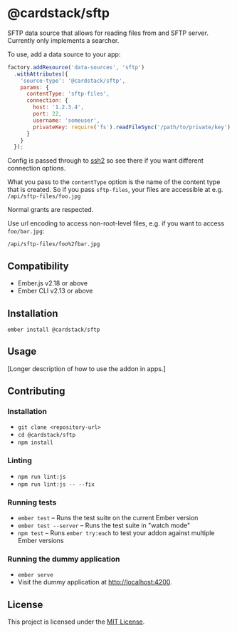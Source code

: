 @cardstack/sftp
==============================================================================


SFTP data source that allows for reading files from and SFTP server. Currently
only implements a searcher.

To use, add a data source to your app:

```js
factory.addResource('data-sources', 'sftp')
  .withAttributes({
    'source-type': '@cardstack/sftp',
    params: {
      contentType: 'sftp-files',
      connection: {
        host: '1.2.3.4',
        port: 22,
        username: 'someuser',
        privateKey: require('fs').readFileSync('/path/to/private/key')
      }
    }
  });

```

Config is passed through to [ssh2](https://github.com/mscdex/ssh2) so see there
if you want different connection options.

What you pass to the `contentType` option is the name of the content type that
is created. So if you pass `sftp-files`, your files are accessible at
e.g. `/api/sftp-files/foo.jpg`

Normal grants are respected.

Use url encoding to access non-root-level files, e.g. if you want to access `foo/bar.jpg`:

`/api/sftp-files/foo%2fbar.jpg`



Compatibility
------------------------------------------------------------------------------

* Ember.js v2.18 or above
* Ember CLI v2.13 or above


Installation
------------------------------------------------------------------------------

```
ember install @cardstack/sftp
```


Usage
------------------------------------------------------------------------------

[Longer description of how to use the addon in apps.]


Contributing
------------------------------------------------------------------------------

### Installation

* `git clone <repository-url>`
* `cd @cardstack/sftp`
* `npm install`

### Linting

* `npm run lint:js`
* `npm run lint:js -- --fix`

### Running tests

* `ember test` – Runs the test suite on the current Ember version
* `ember test --server` – Runs the test suite in "watch mode"
* `npm test` – Runs `ember try:each` to test your addon against multiple Ember versions

### Running the dummy application

* `ember serve`
* Visit the dummy application at [http://localhost:4200](http://localhost:4200).


License
------------------------------------------------------------------------------

This project is licensed under the [MIT License](LICENSE.md).

